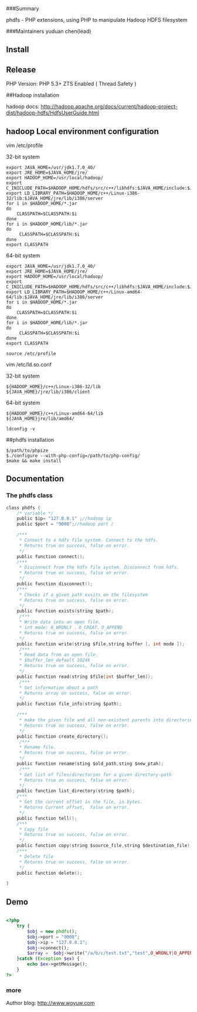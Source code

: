 
###Summary

phdfs - PHP extensions, using PHP to manipulate Hadoop HDFS filesystem

###Maintainers
yuduan chen(lead)


## Install

## Release

PHP Version: PHP 5.3+
ZTS Enabled ( Thread Safety )



##Hadoop installation

hadoop docs: http://hadoop.apache.org/docs/current/hadoop-project-dist/hadoop-hdfs/HdfsUserGuide.html

## hadoop Local environment configuration
vim /etc/profile

32-bit system
```
export JAVA_HOME=/usr/jdk1.7.0_40/
export JRE_HOME=$JAVA_HOME/jre/
export HADOOP_HOME=/usr/local/hadoop/
export C_INICLUDE_PATH=$HADOOP_HOME/hdfs/src/c++/libhdfs:$JAVA_HOME/include:$JAVA_HOME/include/Linux
export LD_LIBRARY_PATH=$HADOOP_HOME/c++/Linux-i386-32/lib:$JAVA_HOME/jre/lib/i386/server
for i in $HADOOP_HOME/*.jar
do
    CLASSPATH=$CLASSPATH:$i
done
for i in $HADOOP_HOME/lib/*.jar
do
     CLASSPATH=$CLASSPATH:$i
done
export CLASSPATH

```
64-bit system
```
export JAVA_HOME=/usr/jdk1.7.0_40/
export JRE_HOME=$JAVA_HOME/jre/
export HADOOP_HOME=/usr/local/hadoop/
export C_INICLUDE_PATH=$HADOOP_HOME/hdfs/src/c++/libhdfs:$JAVA_HOME/include:$JAVA_HOME/include/Linux
export LD_LIBRARY_PATH=$HADOOP_HOME/c++/Linux-amd64-64/lib:$JAVA_HOME/jre/lib/i386/server
for i in $HADOOP_HOME/*.jar
do
    CLASSPATH=$CLASSPATH:$i
done
for i in $HADOOP_HOME/lib/*.jar
do
     CLASSPATH=$CLASSPATH:$i
done
export CLASSPATH

```

```
source /etc/profile
```


vim /etc/ld.so.conf

32-bit system
```
${HADOOP_HOME}/c++/Linux-i386-32/lib
${JAVA_HOME}/jre/lib/i386/client

```
64-bit system
```
${HADOOP_HOME}/c++/Linux-amd64-64/lib
${JAVA_HOME}jre/lib/amd64/

```
```
ldconfig -v

```

##phdfs installation
```
$/path/to/phpize
$./configure --with-php-config=/path/to/php-config/
$make && make install
```


## Documentation



### The phdfs class
```c
class phdfs {
    /* variable */
    public $ip= "127.0.0.1" ;//hadoop ip
    public $port = "9000";//hadoop port /

    /***
     * Connect to a hdfs file system. Connect to the hdfs. 
     * Returns true on success, false on error.
     */
    public function connect();
    /***
     * Disconnect from the hdfs file system. Disconnect from hdfs. 
     * Returns true on success, false on error.
     */
    public function disconnect();
    /***
     * Checks if a given path exsits on the filesystem 
     * Returns true on success, false on error.
     */
    public function exists(string $path);
     /***
     * Write data into an open file.
     * int mode: O_WRONLY 、O_CREAT、O_APPEND 
     * Returns true on success, false on error.
     */
    public function write(string $file,string buffer [, int mode ]);
     /***
     * Read data from an open file.
     * $buffer_len default 1024k 
     * Returns true on success, false on error.
     */
    public function read(string $file[int $buffer_len]);
     /***
     * Get information about a path  
     * Returns array on success, false on error.
     */
    public function file_info(string $path);

    /***
     * make the given file and all non-existent parents into directories.
     * Returns true on success, false on error.
     */
    public function create_directory();
     /***
     * Rename file.
     * Returns true on success, false on error.
     */
    public function rename(sting $old_path,sting $new_ptah);
     /***
     * Get list of files/directories for a given directory-path
     * Returns true on success, false on error.
     */
    public function list_directory(string $path);
    /***
     * Get the current offset in the file, in bytes.
     * Returns Current offset,  false on error.
     */
    public function tell();
    /***
     * Copy file 
     * Returns true on success, false on error.
     */
    public function copy(string $source_file,string $destination_file);
    /***
     * Delete file
     * Returns true on success, false on error.
     */
    public function delete();

}

```

##  Demo

```php

<?php
    try {
        $obj = new phdfs();
        $obj->port = "9000";
        $obj->ip = "127.0.0.1";
        $obj->connect();
        $array =  $obj->write("/a/b/c/test.txt","test",O_WRONLY|O_APPEND); 
    }catch (Exception $ex) {
        echo $ex->getMessage();
    }   
?>
```
 


### more

Author blog: http://www.woyuw.com


